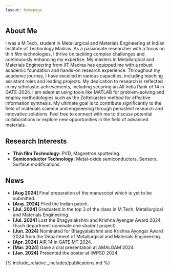 ```yaml
---
layout: homepage
---
```


## About Me

I was a M.Tech. student in Metallurgical and Materials Engineering at Indian Institute of Technology Madras.
As a passionate researcher with a focus on thin film technologies, I thrive on tackling complex challenges and continuously enhancing my expertise. My masters in Metallurgical and Materials Engineering from IIT Madras has equipped me with a robust academic foundation and hands-on research experience.
Throughout my academic journey, I have excelled in various capacities, including teaching assistant roles and leading projects. My dedication to research is reflected in my scholastic achievements, including securing an All India Rank of 14 in GATE-2024.
I am adept at using tools like MATLAB for problem-solving and employ methodologies such as the Zettelkasten method for effective information synthesis. My ultimate goal is to contribute significantly to the field of materials science and engineering through persistent research and innovative solutions.
Feel free to connect with me to discuss potential collaborations or explore new opportunities in the field of advanced materials.

## Research Interests

- **Thin film Technology:** PVD, Magnetron sputtering.
- **Semiconductor Technology:** Metal-oxide semiconductors, Sensors, Surface modifications.

## News

- **[Aug 2024]** Final preparation of the manuscript which is yet to be submitted.
- **[Aug. 2024]** Filed the Indian patent.
- **[Jul. 2024]** Graduated in the top 3 of the class in M.Tech. Metallurgical and Materials Engineering. 
- **[Jul. 2024]** Lost the Bhagyalakshmi and Krishna Ayengar Award 2024. (Each department nominate one student project)
- **[Jun. 2024]** Nominated for Bhagyalakshmi and Krishna Ayengar Award 2024 from the Department of Metallurgical and Materials Engineering.
- **[Apr. 2024]** AIR 14 in GATE MT 2024.
- **[Mar. 2024]** Gave a oral presentation at AMALGAM 2024.
- **[Jan. 2024]** Presented the poster at IWPSD 2024. 



{% include_relative _includes/publications.md %}

<!-- {% include_relative _includes/services.md %} -->
